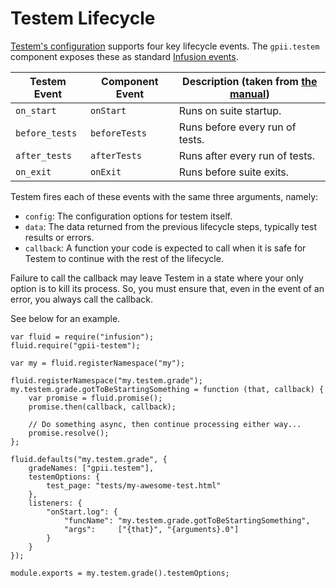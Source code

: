 # Testem Lifecycle

[Testem's configuration](https://github.com/testem/testem/blob/master/docs/config_file.md) supports four key lifecycle
events.  The `gpii.testem` component exposes these as standard [Infusion events](http://docs.fluidproject.org/infusion/development/InfusionEventSystem.html).

| Testem Event   | Component Event | Description (taken from [the manual](https://github.com/testem/testem/blob/master/docs/config_file.md)) |
| -------------- | --------------- | ---------------------- |
| `on_start`     | `onStart`       | Runs on suite startup. |
| `before_tests` | `beforeTests`   | Runs before every run of tests. |
| `after_tests`  | `afterTests`    | Runs after every run of tests. |
| `on_exit`      | `onExit`        | Runs before suite exits. |

Testem fires each of these events with the same three arguments, namely:

* `config`: The configuration options for testem itself.
* `data`: The data returned from the previous lifecycle steps, typically test results or errors.
* `callback`: A function your code is expected to call when it is safe for Testem to continue with the rest of the lifecycle.

Failure to call the callback may leave Testem in a state where your only option is to kill its process.  So, you must
ensure that, even in the event of an error, you always call the callback.

See below for an example.

```
var fluid = require("infusion");
fluid.require("gpii-testem");

var my = fluid.registerNamespace("my");

fluid.registerNamespace("my.testem.grade");
my.testem.grade.gotToBeStartingSomething = function (that, callback) {
    var promise = fluid.promise();
    promise.then(callback, callback);

    // Do something async, then continue processing either way...
    promise.resolve();
};

fluid.defaults("my.testem.grade", {
    gradeNames: ["gpii.testem"],
    testemOptions: {
        test_page: "tests/my-awesome-test.html"
    },
    listeners: {
        "onStart.log": {
            "funcName": "my.testem.grade.gotToBeStartingSomething",
            "args":     ["{that}", "{arguments}.0"]
        }
    }
});

module.exports = my.testem.grade().testemOptions;

```